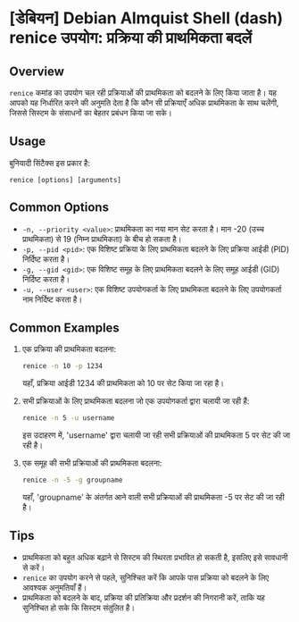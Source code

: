 # [डेबियन] Debian Almquist Shell (dash) renice उपयोग: प्रक्रिया की प्राथमिकता बदलें

## Overview
`renice` कमांड का उपयोग चल रही प्रक्रियाओं की प्राथमिकता को बदलने के लिए किया जाता है। यह आपको यह निर्धारित करने की अनुमति देता है कि कौन सी प्रक्रियाएँ अधिक प्राथमिकता के साथ चलेंगी, जिससे सिस्टम के संसाधनों का बेहतर प्रबंधन किया जा सके।

## Usage
बुनियादी सिंटैक्स इस प्रकार है:
```
renice [options] [arguments]
```

## Common Options
- `-n, --priority <value>`: प्राथमिकता का नया मान सेट करता है। मान -20 (उच्च प्राथमिकता) से 19 (निम्न प्राथमिकता) के बीच हो सकता है।
- `-p, --pid <pid>`: एक विशिष्ट प्रक्रिया के लिए प्राथमिकता बदलने के लिए प्रक्रिया आईडी (PID) निर्दिष्ट करता है।
- `-g, --gid <gid>`: एक विशिष्ट समूह के लिए प्राथमिकता बदलने के लिए समूह आईडी (GID) निर्दिष्ट करता है।
- `-u, --user <user>`: एक विशिष्ट उपयोगकर्ता के लिए प्राथमिकता बदलने के लिए उपयोगकर्ता नाम निर्दिष्ट करता है।

## Common Examples
1. एक प्रक्रिया की प्राथमिकता बदलना:
   ```bash
   renice -n 10 -p 1234
   ```
   यहाँ, प्रक्रिया आईडी 1234 की प्राथमिकता को 10 पर सेट किया जा रहा है।

2. सभी प्रक्रियाओं के लिए प्राथमिकता बदलना जो एक उपयोगकर्ता द्वारा चलायी जा रही हैं:
   ```bash
   renice -n 5 -u username
   ```
   इस उदाहरण में, 'username' द्वारा चलायी जा रही सभी प्रक्रियाओं की प्राथमिकता 5 पर सेट की जा रही है।

3. एक समूह की सभी प्रक्रियाओं की प्राथमिकता बदलना:
   ```bash
   renice -n -5 -g groupname
   ```
   यहाँ, 'groupname' के अंतर्गत आने वाली सभी प्रक्रियाओं की प्राथमिकता -5 पर सेट की जा रही है।

## Tips
- प्राथमिकता को बहुत अधिक बढ़ाने से सिस्टम की स्थिरता प्रभावित हो सकती है, इसलिए इसे सावधानी से करें।
- `renice` का उपयोग करने से पहले, सुनिश्चित करें कि आपके पास प्रक्रिया को बदलने के लिए आवश्यक अनुमतियाँ हैं।
- प्राथमिकता को बदलने के बाद, प्रक्रिया की प्रतिक्रिया और प्रदर्शन की निगरानी करें, ताकि यह सुनिश्चित हो सके कि सिस्टम संतुलित है।